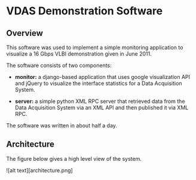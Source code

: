 VDAS Demonstration Software
===========================

## Overview

This software was used to implement a simple monitoring application
to visualize a 16 Gbps VLBI demonstration given in June 2011.

The software consists of two components:

  * __monitor:__ a django-based application that uses google visualization
    API and jQuery to visualize the interface statistics for a Data
    Acquisition System.

  * __server:__ a simple python XML RPC server that retrieved data from the Data
    Acquisition System via an XML API and then published it via XML RPC.

The software was written in about half a day.

## Architecture

The figure below gives a high level view of the system.

![alt text][architecture.png]
